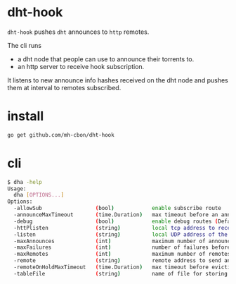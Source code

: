# dht-hook

`dht-hook` pushes `dht` announces to `http` remotes.

The cli runs
- a dht node that people can use to announce their torrents to.
- an http server to receive hook subscription.

It listens to new announce info hashes received on the dht node
and pushes them at interval to remotes subscribed.

# install

```sh
go get github.com/mh-cbon/dht-hook
```

# cli

```sh
$ dha -help
Usage:
  dha [OPTIONS...]
Options:
  -allowSub                 (bool)            enable subscribe route
  -announceMaxTimeout       (time.Duration)   max timeout before an announce is evicted (Default: 240h0m0s)
  -debug                    (bool)            enable debug routes (Default: true)
  -httPlisten               (string)          local tcp address to receive subscriptions (Default: :7945)
  -listen                   (string)          local UDP address of the dht node (Default: :0)
  -maxAnnounces             (int)             maximum number of announces to keep track (Default: 10000000)
  -maxFailures              (int)             number of failures before a remote is put on hold (Default: 5)
  -maxRemotes               (int)             maximum number of remotes (Default: 1)
  -remote                   (string)          remote address to send announce notifications to
  -remoteOnHoldMaxTimeout   (time.Duration)   max timeout before eviction of a remote put on hold (Default: 72h0m0s)
  -tableFile                (string)          name of file for storing node info (Default: bootstrap.compact)
```
